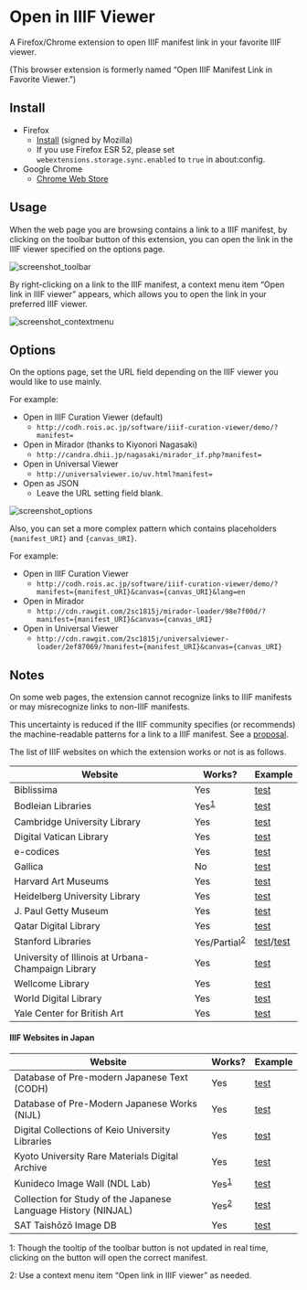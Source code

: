 # Open in IIIF Viewer

A Firefox/Chrome extension to open IIIF manifest link in your favorite IIIF viewer.

(This browser extension is formerly named “Open IIIF Manifest Link in Favorite Viewer.”)

## Install

- Firefox
    - [Install](https://2sc1815j.github.io/open-in-iiif-viewer/install.html) (signed by Mozilla)
    - If you use Firefox ESR 52, please set `webextensions.storage.sync.enabled` to `true` in about:config.
- Google Chrome
    - [Chrome Web Store](https://chrome.google.com/webstore/detail/pdkbceoglenaneaoebcagpbkocpkhajl)

## Usage

When the web page you are browsing contains a link to a IIIF manifest, by clicking on the toolbar button of this extension, you can open the link in the IIIF viewer specified on the options page.

![screenshot_toolbar](https://lh3.googleusercontent.com/aBce0Qk59V2pNzZr_dfMwKvAze5TaqfiSQWl6oQPKRUH0MkGq4wcsEsZtjRK9POlWlBrVxt7)

By right-clicking on a link to the IIIF manifest, a context menu item “Open link in IIIF viewer” appears, which allows you to open the link in your preferred IIIF viewer.

![screenshot_contextmenu](https://lh3.googleusercontent.com/naIzec7cR6iWnClg435Efj5QnEXKhC8ZTKokMdDFi0vDOtErEaizrcPPjuf6pkvzHQKmucz3)

## Options

On the options page, set the URL field depending on the IIIF viewer you would like to use mainly.

For example:
- Open in IIIF Curation Viewer (default)
    - `http://codh.rois.ac.jp/software/iiif-curation-viewer/demo/?manifest=`
- Open in Mirador (thanks to Kiyonori Nagasaki)
    - `http://candra.dhii.jp/nagasaki/mirador_if.php?manifest=`
- Open in Universal Viewer
    - `http://universalviewer.io/uv.html?manifest=`
- Open as JSON
    - Leave the URL setting field blank.

![screenshot_options](https://lh3.googleusercontent.com/hUIP21cmt6LWpJFnvKnHIzUC5Wf4ZTc9QC1vUq50Ook8XGBkUs6GYvJ6DSO5C2zMOtfjKU7lQp0)

Also, you can set a more complex pattern which contains placeholders `{manifest_URI}` and `{canvas_URI}`.

For example:
- Open in IIIF Curation Viewer
    - `http://codh.rois.ac.jp/software/iiif-curation-viewer/demo/?manifest={manifest_URI}&canvas={canvas_URI}&lang=en`
- Open in Mirador
    - `http://cdn.rawgit.com/2sc1815j/mirador-loader/98e7f00d/?manifest={manifest_URI}&canvas={canvas_URI}`
- Open in Universal Viewer
    - `http://cdn.rawgit.com/2sc1815j/universalviewer-loader/2ef87069/?manifest={manifest_URI}&canvas={canvas_URI}`

## Notes

On some web pages, the extension cannot recognize links to IIIF manifests or may misrecognize links to non-IIIF manifests.

This uncertainty is reduced if the IIIF community specifies (or recommends) the machine-readable patterns for a link to a IIIF manifest. See a [proposal](https://github.com/2SC1815J/open-in-iiif-viewer/issues/1).

The list of IIIF websites on which the extension works or not is as follows.

|Website|Works?|Example|
|---|---|---|
|Biblissima|Yes|[test](http://beta.biblissima.fr/en/ark:/43093/mdata1939ea3de23cd3b1231f26ba9bdc012c34a76569)|
|Bodleian Libraries|Yes<sup>[1](#note1)</sup>|[test](https://digital.bodleian.ox.ac.uk/inquire/Discover/Search/#/)|
|Cambridge University Library|Yes|[test](https://cudl.lib.cam.ac.uk/view/MS-SPR-ECTOPLASM/1)|
|Digital Vatican Library|Yes|[test](https://digi.vatlib.it/view/MSS_Reg.lat.1896.pt.A)|
|e-codices|Yes|[test](http://www.e-codices.unifr.ch/en/searchresult/list/one/fmb/cb-0601a)|
|Gallica|No|[test](http://gallica.bnf.fr/ark:/12148/btv1b525033083/f35.item) |
|Harvard Art Museums|Yes|[test](https://www.harvardartmuseums.org/collections/object/199194)|
|Heidelberg University Library|Yes|[test](http://digi.ub.uni-heidelberg.de/diglit/ia00032100)|
|J. Paul Getty Museum|Yes|[test](http://www.getty.edu/art/collection/objects/287186/)|
|Qatar Digital Library|Yes|[test](https://www.qdl.qa/en/archive/81055/vdc_100023867439.0x000027)|
|Stanford Libraries|Yes/Partial<sup>[2](#note2)</sup>|[test](https://exhibits.stanford.edu/epl/catalog/yc385kr0856)/[test](https://searchworks.stanford.edu/view/vb267mw8946)|
|University of Illinois at Urbana-Champaign Library|Yes|[test](https://digital.library.illinois.edu/items/a73d5ee0-994e-0134-2096-0050569601ca-b)|
|Wellcome Library|Yes|[test](https://wellcomelibrary.org/item/b12029348)|
|World Digital Library|Yes|[test](https://www.wdl.org/en/item/19477/)|
|Yale Center for British Art|Yes|[test](http://collections.britishart.yale.edu/vufind/Record/1665464)|

#### IIIF Websites in Japan

|Website|Works?|Example|
|---|---|---|
|Database of Pre-modern Japanese Text (CODH)|Yes|[test](http://codh.rois.ac.jp/pmjt/book/200014778/)|
|Database of Pre-Modern Japanese Works (NIJL)|Yes|[test](https://kotenseki.nijl.ac.jp/biblio/200010512/viewer/?ln=en)|
|Digital Collections of Keio University Libraries|Yes|[test](http://dcollections.lib.keio.ac.jp/sites/all/libraries/uv/uv.php?archive=NRE&id=132X-200-3-1)|
|Kyoto University Rare Materials Digital Archive|Yes|[test](https://rmda.kulib.kyoto-u.ac.jp/en/item/rb00013599)|
|Kunideco Image Wall (NDL Lab)|Yes<sup>[1](#note1)</sup>|[test](http://lab.ndl.go.jp/dhii/kunidecoview/)|
|Collection for Study of the Japanese Language History (NINJAL)|Yes<sup>[2](#note2)</sup>|[test](http://dglb01.ninjal.ac.jp/ninjaldl/bunken.php?title=wajisyoransyo)|
|SAT Taishōzō Image DB|Yes|[test](https://dzkimgs.l.u-tokyo.ac.jp/SATi/images.php?alang=en)|

<a id="note1">1</a>: Though the tooltip of the toolbar button is not updated in real time, clicking on the button will open the correct manifest.

<a id="note2">2</a>: Use a context menu item “Open link in IIIF viewer” as needed.